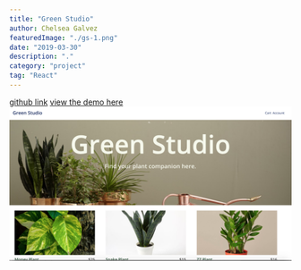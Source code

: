 ```yaml
---
title: "Green Studio"
author: Chelsea Galvez
featuredImage: "./gs-1.png"
date: "2019-03-30"
description: "."
category: "project"
tag: "React"
---
```


[github link](https://github.com/galvc/ecommerce-sample-project)
[view the demo here](https://mystifying-wiles-edfffa.netlify.com/)
![cover](./gs-1.png)
